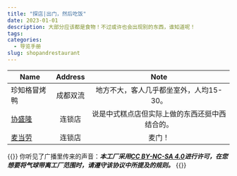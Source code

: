 ```yaml
---
title: "探店|出门，然后吃饭"
date: 2023-01-01
description: 大部分应该都是食物！不过或许也会出现别的东西，谁知道呢！
tags:
categories:
  - 导览手册
slug: shopandrestaurant
---
```

|Name|Address|Note|
|----|:-------:|:----:|
|珍知格冒烤鸭|成都双流|地方不大，客人几乎都坐室外，人均15-30。
|[协盛隆](https://ccaatthouse.icu/posts/%E6%8E%A2%E5%BA%97/xieshenglong/)|连锁店|说是中式糕点店但实际上做的东西还挺中西结合的。
|[麦当劳](https://ccaatthouse.icu/posts/%E6%8E%A2%E5%BA%97/maidanglao)|连锁店|麦门！




<style>
  blockquote {
    color: #2a4f43; /* 设置字体颜色 */
  }
</style>

{{<card>}}
你听见了广播里传来的声音：***本工厂采用[CC BY-NC-SA 4.0](https://creativecommons.org/licenses/by-nc-sa/4.0/deed.zh-hans)进行许可，在您想要将气球带离工厂范围时，请遵守该协议中所提及的规则。***
{{</card>}}
